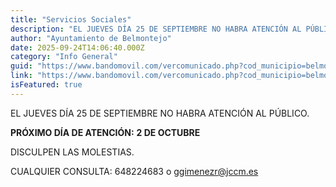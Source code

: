 ```yaml
---
title: "Servicios Sociales"
description: "EL JUEVES DÍA 25 DE SEPTIEMBRE NO HABRA ATENCIÓN AL PÚBLICO. PRÓXIMO DÍA DE ATENCIÓN: 2 DE OCTUBRE DISCULPEN LAS MOLESTIAS. CUALQUIER CONSULTA: 648224683 o g..."
author: "Ayuntamiento de Belmontejo"
date: 2025-09-24T14:06:40.000Z
category: "Info General"
guid: "https://www.bandomovil.com/vercomunicado.php?cod_municipio=belmontejo&amp;id=1419152"
link: "https://www.bandomovil.com/vercomunicado.php?cod_municipio=belmontejo&amp;id=1419152"
isFeatured: true
---
```


EL JUEVES DÍA 25 DE SEPTIEMBRE NO HABRA ATENCIÓN AL PÚBLICO.
  
**PRÓXIMO DÍA DE ATENCIÓN:** **2 DE OCTUBRE**
  
DISCULPEN LAS MOLESTIAS.
  
CUALQUIER CONSULTA: 648224683 o ggimenezr@jccm.es
